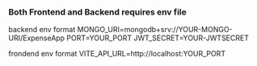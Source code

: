 ### Both Frontend and Backend requires env file

backend env format
MONGO_URI=mongodb+srv://YOUR-MONGO-URI/ExpenseApp
PORT=YOUR_PORT
JWT_SECRET=YOUR-JWTSECRET

frondend env format
VITE_API_URL=http://localhost:YOUR_PORT